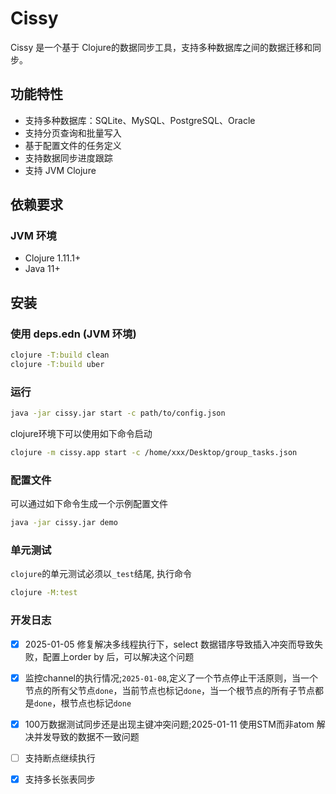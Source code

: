 # Cissy

Cissy 是一个基于 Clojure的数据同步工具，支持多种数据库之间的数据迁移和同步。

## 功能特性

- 支持多种数据库：SQLite、MySQL、PostgreSQL、Oracle
- 支持分页查询和批量写入
- 基于配置文件的任务定义
- 支持数据同步进度跟踪
- 支持 JVM Clojure

## 依赖要求

### JVM 环境
- Clojure 1.11.1+
- Java 11+

## 安装

### 使用 deps.edn (JVM 环境)
```sh
clojure -T:build clean
clojure -T:build uber
```

### 运行
```sh
java -jar cissy.jar start -c path/to/config.json
```
clojure环境下可以使用如下命令启动
```sh
clojure -m cissy.app start -c /home/xxx/Desktop/group_tasks.json
```

### 配置文件
可以通过如下命令生成一个示例配置文件
```sh
java -jar cissy.jar demo
```

### 单元测试
`clojure`的单元测试必须以`_test`结尾, 执行命令
```sh
clojure -M:test
```

### 开发日志
- [x] 2025-01-05 修复解决多线程执行下，select 数据错序导致插入冲突而导致失败，配置上order by 后，可以解决这个问题
- [x] 监控channel的执行情况;`2025-01-08`,定义了一个节点停止干活原则，当一个节点的所有父节点`done`，当前节点也标记`done`，当一个根节点的所有子节点都是`done`，根节点也标记`done`
- [x] 100万数据测试同步还是出现主键冲突问题;2025-01-11 使用STM而非atom 解决并发导致的数据不一致问题
- [ ] 支持断点继续执行
- [x] 支持多长张表同步


